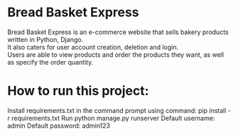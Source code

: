 # Bread Basket Express

Bread Basket Express is an e-commerce website that sells bakery products written in Python, Django.<br>
It also caters for user account creation, deletion and login.<br>
Users are able to view products and order the products they want, as well as specify the order quantity.

# How to run this project:

Install requirements.txt in the command prompt using command: pip install -r requirements.txt
Run python manage.py runserver
Default username: admin
Default password: admin123
